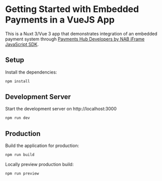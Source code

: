 # Getting Started with Embedded Payments in a VueJS App

This is a Nuxt 3/Vue 3 app that demonstrates integration of an embedded payment system through [Payments Hub Developers by NAB iFrame JavaScript SDK](https://developer.paymentshub.com/products/card-not-present/iframe-javascript-sdk).

## Setup

Install the dependencies:

```bash
npm install
```

## Development Server

Start the development server on http://localhost:3000

```bash
npm run dev
```

## Production

Build the application for production:

```bash
npm run build
```

Locally preview production build:

```bash
npm run preview
```
